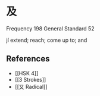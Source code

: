 # 及
Frequency 198
General Standard 52

jí
extend; reach; come up to; and

## References
- [[HSK 4]]
- [[3 Strokes]]
- [[又 Radical]]